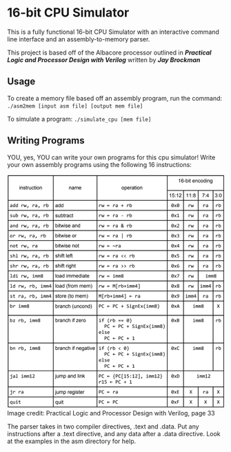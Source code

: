 # 16-bit CPU Simulator

This is a fully functional 16-bit CPU Simulator with an interactive command line interface and an assembly-to-memory parser.

This project is based off of the Albacore processor outlined in ***Practical Logic and Processor Design with Verilog*** written by ***Jay Brockman***

## Usage

To create a memory file based off an assembly program, run the command:
`./asm2mem [input asm file] [output mem file]`

To simulate a program:
`./simulate_cpu [mem file]`

## Writing Programs

YOU, yes, YOU can write your own programs for this cpu simulator! Write your own assembly programs using the following 16 instructions:

![An FGG for an HMM](images/instruction_set.png)
Image credit: Practical Logic and Processor Design with Verilog, page 33

The parser takes in two compiler directives, .text and .data. Put any instructions after a .text directive, and any data after a .data directive. Look at the examples in the asm directory for help.

